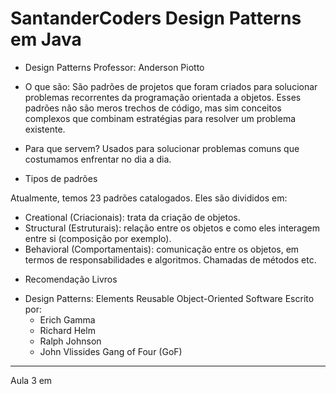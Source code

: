 # SantanderCoders Design Patterns em Java

* Design Patterns
Professor: Anderson Piotto

- O que são:
     São padrões de projetos que foram criados para solucionar 
     problemas recorrentes da programação orientada a objetos.
     Esses padrões não são meros trechos de código, mas sim
     conceitos complexos que combinam estratégias para resolver
     um problema existente.


- Para que servem? 
    Usados para solucionar problemas comuns que costumamos
    enfrentar no dia a dia.


* Tipos de padrões

Atualmente, temos 23 padrões catalogados. Eles são divididos em:
- Creational (Criacionais): trata da criação de objetos.
- Structural (Estruturais): relação entre os objetos e como eles
    interagem entre si (composição por exemplo).
- Behavioral (Comportamentais): comunicação entre os objetos, 
    em termos de responsabilidades e algoritmos.
    Chamadas de métodos etc.


* Recomendação
Livros
- Design Patterns: Elements Reusable Object-Oriented Software
Escrito por:
    * Erich Gamma
    * Richard Helm
    * Ralph Johnson
    * John Vlissides
Gang of Four (GoF)

-------------------------------------------------------------------------------

Aula 3 em 
